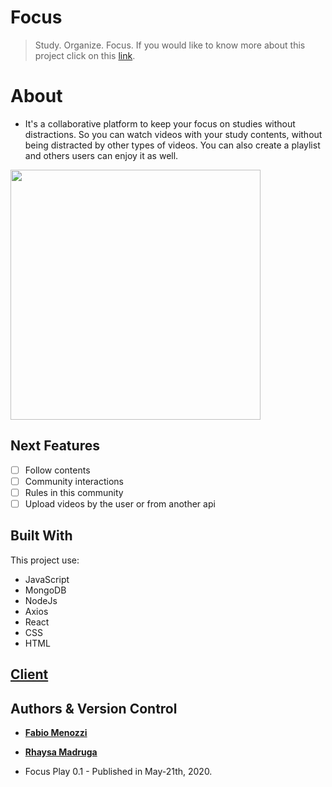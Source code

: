# Focus
> Study. Organize. Focus.
If you would like to know more about this project click on this [link](https://spotsport.herokuapp.com/).

# About
* It's a collaborative platform to keep your focus on studies without distractions. So you can watch videos with your study contents, without being distracted by other types of videos. You can also create a playlist and others users can enjoy it as well.
<img src="https://res.cloudinary.com/menozzi/image/upload/v1590155791/focus/desktop_yzmige.png" width="400">

## Next Features
- [ ] Follow contents
- [ ] Community interactions
- [ ] Rules in this community
- [ ]  Upload videos by the user or from another api

## Built With
This project use:
* JavaScript
* MongoDB
* NodeJs
* Axios
* React
* CSS
* HTML

## [Client](https://github.com/M3nozzi/Focus)

## Authors & Version Control

* [**Fabio Menozzi**](https://github.com/M3nozzi)

* [**Rhaysa Madruga**](https://github.com/rlmadruga)

* Focus Play 0.1 - Published in May-21th, 2020.
